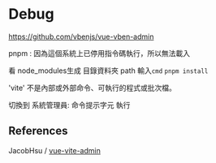 # Debug

https://github.com/vbenjs/vue-vben-admin

pnpm : 因為這個系統上已停用指令碼執行，所以無法載入

看 node_modules生成 目錄資料夾 path 輸入`cmd` `pnpm install`  

'vite' 不是內部或外部命令、可執行的程式或批次檔。

切換到 系統管理員: 命令提示字元 執行

## References

JacobHsu / [vue-vite-admin](https://github.com/JacobHsu/vue-vite-admin/commits/main)